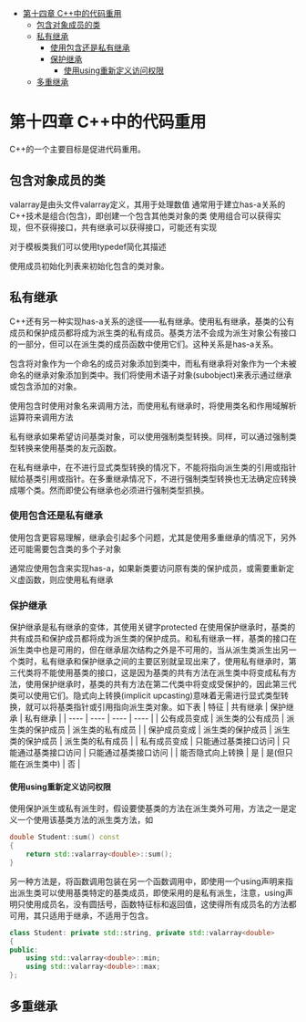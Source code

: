 - [第十四章 C++中的代码重用](#第十四章-c中的代码重用)
  - [包含对象成员的类](#包含对象成员的类)
  - [私有继承](#私有继承)
    - [使用包含还是私有继承](#使用包含还是私有继承)
    - [保护继承](#保护继承)
      - [使用using重新定义访问权限](#使用using重新定义访问权限)
  - [多重继承](#多重继承)

# 第十四章 C++中的代码重用

C++的一个主要目标是促进代码重用。

## 包含对象成员的类

valarray是由头文件valarray定义，其用于处理数值
通常用于建立has-a关系的C++技术是组合(包含)，即创建一个包含其他类对象的类
使用组合可以获得实现，但不获得接口，共有继承可以获得接口，可能还有实现

对于模板类我们可以使用typedef简化其描述

使用成员初始化列表来初始化包含的类对象。

## 私有继承

C++还有另一种实现has-a关系的途径——私有继承。使用私有继承，基类的公有成员和保护成员都将成为派生类的私有成员。基类方法不会成为派生对象公有接口的一部分，但可以在派生类的成员函数中使用它们。这种关系是has-a关系。

包含将对象作为一个命名的成员对象添加到类中，而私有继承将对象作为一个未被命名的继承对象添加到类中。我们将使用术语子对象(subobject)来表示通过继承或包含添加的对象。

使用包含时使用对象名来调用方法，而使用私有继承时，将使用类名和作用域解析运算符来调用方法

私有继承如果希望访问基类对象，可以使用强制类型转换。同样，可以通过强制类型转换来使用基类的友元函数。

在私有继承中，在不进行显式类型转换的情况下，不能将指向派生类的引用或指针赋给基类引用或指针。在多重继承情况下，不进行强制类型转换也无法确定应转换成哪个类。然而即使公有继承也必须进行强制类型抓换。

### 使用包含还是私有继承

使用包含更容易理解，继承会引起多个问题，尤其是使用多重继承的情况下，另外还可能需要包含类的多个子对象

通常应使用包含来实现has-a，如果新类要访问原有类的保护成员，或需要重新定义虚函数，则应使用私有继承

### 保护继承

保护继承是私有继承的变体，其使用关键字protected
在使用保护继承时，基类的共有成员和保护成员都将成为派生类的保护成员。和私有继承一样，基类的接口在派生类中也是可用的，但在继承层次结构之外是不可用的，当从派生类派生出另一个类时，私有继承和保护继承之间的主要区别就呈现出来了，使用私有继承时，第三代类将不能使用基类的接口，这是因为基类的共有方法在派生类中将变成私有方法，使用保护继承时，基类的共有方法在第二代类中将变成受保护的，因此第三代类可以使用它们。隐式向上转换(implicit upcasting)意味着无需进行显式类型转换，就可以将基类指针或引用指向派生类对象。如下表
| 特征  | 共有继承 | 保护继承 | 私有继承 |
| ---- | ---- | ---- | ---- |
| 公有成员变成 | 派生类的公有成员 | 派生类的保护成员 | 派生类的私有成员 |
| 保护成员变成 | 派生类的保护成员 | 派生类的保护成员 | 派生类的私有成员 |
| 私有成员变成 | 只能通过基类接口访问 | 只能通过基类接口访问 | 只能通过基类接口访问 |
| 能否隐式向上转换 | 是 | 是(但只能在派生类中) | 否 |

#### 使用using重新定义访问权限

使用保护派生或私有派生时，假设要使基类的方法在派生类外可用，方法之一是定义一个使用该基类方法的派生类方法，如

```cpp
double Student::sum() const
{
    return std::valarray<double>::sum();
}
```

另一种方法是，将函数调用包装在另一个函数调用中，即使用一个using声明来指出派生类可以使用基类特定的基类成员，即使采用的是私有派生，注意，using声明只使用成员名，没有圆括号，函数特征标和返回值，这使得所有成员名的方法都可用，其只适用于继承，不适用于包含。

```cpp
class Student: private std::string, private std::valarray<double>
{
public:
    using std::valarray<double>::min;
    using std::valarray<double>::max;
};
```

## 多重继承
